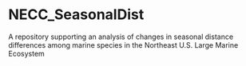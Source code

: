 # NECC_SeasonalDist
A repository supporting an analysis of changes in seasonal distance differences among marine species in the Northeast U.S. Large Marine Ecosystem
